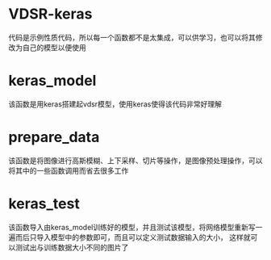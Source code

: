 # VDSR-keras
代码是示例性质代码，所以每一个函数都不是太集成，可以供学习，也可以将其修改为自己的模型以便使用
# keras_model
该函数是用keras搭建起vdsr模型，使用keras使得该代码非常好理解
# prepare_data
该函数是将图像进行高斯模糊、上下采样、切片等操作，是图像预处理操作，可以将其中的一些函数调用而省去很多工作
# keras_test
该函数导入由keras_model训练好的模型，并且测试该模型，将网络模型重新写一遍而后只导入模型中的参数即可，而且可以定义测试数据输入的大小，
这样就可以测试出与训练数据大小不同的图片了
